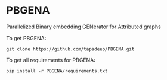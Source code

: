 # PBGENA
Parallelized Binary embedding GENerator for Attributed graphs

To get PBGENA:
```
git clone https://github.com/tapadeep/PBGENA.git
```

To get all requirements for PBGENA:
```
pip install -r PBGENA/requirements.txt
```
